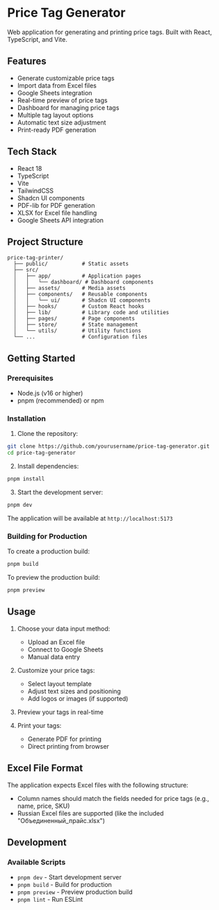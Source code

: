 # Price Tag Generator

Web application for generating and printing price tags. Built with React, TypeScript, and Vite.

## Features

- Generate customizable price tags
- Import data from Excel files
- Google Sheets integration
- Real-time preview of price tags
- Dashboard for managing price tags
- Multiple tag layout options
- Automatic text size adjustment
- Print-ready PDF generation

## Tech Stack

- React 18
- TypeScript
- Vite
- TailwindCSS
- Shadcn UI components
- PDF-lib for PDF generation
- XLSX for Excel file handling
- Google Sheets API integration

## Project Structure

```
price-tag-printer/
  ├── public/           # Static assets
  ├── src/
  │   ├── app/          # Application pages
  │   │   └── dashboard/ # Dashboard components
  │   ├── assets/       # Media assets
  │   ├── components/   # Reusable components
  │   │   └── ui/       # Shadcn UI components
  │   ├── hooks/        # Custom React hooks
  │   ├── lib/          # Library code and utilities
  │   ├── pages/        # Page components
  │   ├── store/        # State management
  │   └── utils/        # Utility functions
  └── ...               # Configuration files
```

## Getting Started

### Prerequisites

- Node.js (v16 or higher)
- pnpm (recommended) or npm

### Installation

1. Clone the repository:

```bash
git clone https://github.com/yourusername/price-tag-generator.git
cd price-tag-generator
```

2. Install dependencies:

```bash
pnpm install
```

3. Start the development server:

```bash
pnpm dev
```

The application will be available at `http://localhost:5173`

### Building for Production

To create a production build:

```bash
pnpm build
```

To preview the production build:

```bash
pnpm preview
```

## Usage

1. Choose your data input method:
   - Upload an Excel file
   - Connect to Google Sheets
   - Manual data entry

2. Customize your price tags:
   - Select layout template
   - Adjust text sizes and positioning
   - Add logos or images (if supported)

3. Preview your tags in real-time

4. Print your tags:
   - Generate PDF for printing
   - Direct printing from browser

## Excel File Format

The application expects Excel files with the following structure:
- Column names should match the fields needed for price tags (e.g., name, price, SKU)
- Russian Excel files are supported (like the included "Объединенный_прайс.xlsx")

## Development

### Available Scripts

- `pnpm dev` - Start development server
- `pnpm build` - Build for production
- `pnpm preview` - Preview production build
- `pnpm lint` - Run ESLint
